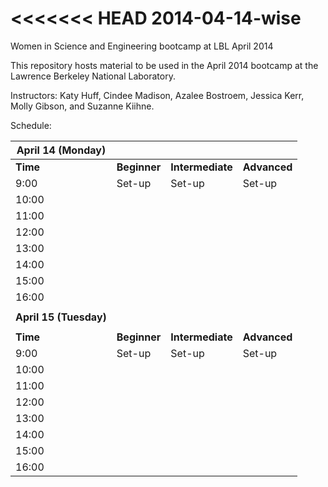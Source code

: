<<<<<<< HEAD
2014-04-14-wise
===============

Women in Science and Engineering bootcamp at LBL April 2014

This repository hosts material to be used in the April 2014 bootcamp at the 
Lawrence Berkeley National Laboratory. 

Instructors: Katy Huff, Cindee Madison, Azalee Bostroem, Jessica Kerr, Molly 
Gibson, and Suzanne Kiihne.



Schedule:

April 14 (Monday)      |                |                  |               |
-----------------------|----------------|------------------|---------------|
**Time**               | **Beginner**   | **Intermediate** | **Advanced**  |
9:00                   |  Set-up        | Set-up           | Set-up        |
10:00                  |                |                  |               |
11:00                  |                |                  |               |
12:00                  |                |                  |               |
13:00                  |                |                  |               |
14:00                  |                |                  |               |
15:00                  |                |                  |               |
16:00                  |                |                  |               |
                       |                |                  |               |
**April 15 (Tuesday)** |                |                  |               |
                       |                |                  |               |
**Time**               | **Beginner**   | **Intermediate** | **Advanced**  |
9:00                   |  Set-up        | Set-up           | Set-up        |
10:00                  |                |                  |               |
11:00                  |                |                  |               |
12:00                  |                |                  |               |
13:00                  |                |                  |               |
14:00                  |                |                  |               |
15:00                  |                |                  |               |
16:00                  |                |                  |               |
